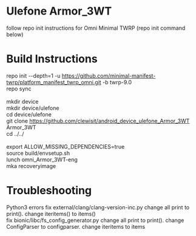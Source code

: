 # Ulefone Armor_3WT

follow repo init instructions for Omni Minimal TWRP (repo init command below) <br>

# Build Instructions

repo init --depth=1 -u https://github.com/minimal-manifest-twrp/platform_manifest_twrp_omni.git -b twrp-9.0<br>
repo sync<br>
<br>
mkdir device<br>
mkdir device/ulefone<br>
cd device/ulefone<br>
git clone https://github.com/clewisit/android_device_ulefone_Armor_3WT Armor_3WT<br>
cd ../../<br>
<br>
export ALLOW_MISSING_DEPENDENCIES=true<br>
source build/envsetup.sh<br>
lunch omni_Armor_3WT-eng<br>
mka recoveryimage<br>


# Troubleshooting

Python3 errors
fix external/clang/clang-version-inc.py  change all print to print(). change iteritems() to items()<br>
fix bionic/libc/fs_config_generator.py   change all print to print().  change ConfigParser to configparser. change iteritems to items
